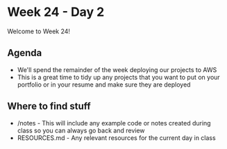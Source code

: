 # Week 24 - Day 2

Welcome to Week 24!

## Agenda

- We'll spend the remainder of the week deploying our projects to AWS
- This is a great time to tidy up any projects that you want to put on your portfolio or in your resume and make sure they are deployed

## Where to find stuff
- /notes - This will include any example code or notes created during class so you can always go back and review
- RESOURCES.md - Any relevant resources for the current day in class

